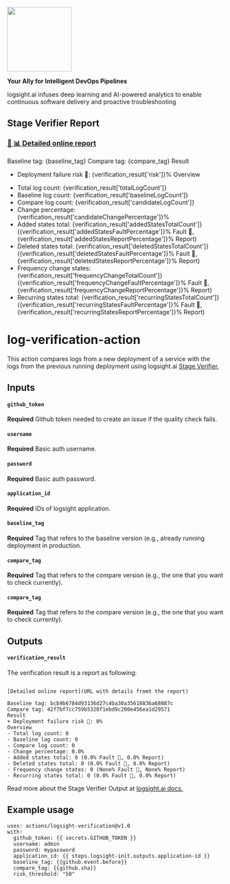 <a href="https://logsight.ai/"><img src="https://logsight.ai/assets/img/logol.png" width="150"/></a>

**Your Ally for Intelligent DevOps Pipelines**

logsight.ai infuses deep learning and AI-powered analytics to enable continuous software delivery and proactive troubleshooting

## Stage Verifier Report

### [:page_with_curl: :bar_chart: Detailed online report]({verification_result['link']})

Baseline tag: {baseline_tag}
Compare tag: {compare_tag}
Result
+ Deployment failure risk 🔴: {verification_result['risk']}%
Overview
- Total log count: {verification_result['totalLogCount']}
- Baseline log count: {verification_result['baselineLogCount']}
- Compare log count: {verification_result['candidateLogCount']}
- Change percentage: {verification_result['candidateChangePercentage']}%
- Added states total: {verification_result['addedStatesTotalCount']} ({verification_result['addedStatesFaultPercentage']}% Fault 🔴, {verification_result['addedStatesReportPercentage']}% Report)
- Deleted states total: {verification_result['deletedStatesTotalCount']} ({verification_result['deletedStatesFaultPercentage']}% Fault 🔴, {verification_result['deletedStatesReportPercentage']}% Report)
- Frequency change states: {verification_result['frequencyChangeTotalCount']} ({verification_result['frequencyChangeFaultPercentage']}% Fault 🔴, {verification_result['frequencyChangeReportPercentage']}% Report)
- Recurring states total: {verification_result['recurringStatesTotalCount']} ({verification_result['recurringStatesFaultPercentage']}% Fault 🔴, {verification_result['recurringStatesReportPercentage']}% Report)




# log-verification-action

This action compares logs from a new deployment of a service with the logs from the previous running deployment using
logsight.ai [Stage Verifier.](https://docs.logsight.ai/#/monitor_deployments/stage_verifier)

## Inputs
#### `github_token` 
**Required** Github token needed to create an issue if the quality check fails.
#### `username`
**Required**  Basic auth username.
#### `password`
**Required**  Basic auth password.
#### `application_id`
**Required**  IDs of logsight application.
#### `baseline_tag`
**Required**  Tag that refers to the baseline version (e.g., already running deployment in production.
#### `compare_tag`
**Required**  Tag that refers to the compare version (e.g., the one that you want to check currently).
#### `compare_tag`
**Required**  Tag that refers to the compare version (e.g., the one that you want to check currently).

## Outputs

#### `verification_result`
The verification result is a report as following:
```

[Detailed online report](URL with details fromt the report)

Baseline tag: bcb9b6784d93136d27c4ba30a35618836a68087c
Compare tag: 42f7bf7cc759b5320f1ebd9c200e456ea1d29571
Result
+ Deployment failure risk 🔴: 0%
Overview
- Total log count: 0
- Baseline log count: 0
- Compare log count: 0
- Change percentage: 0.0%
- Added states total: 0 (0.0% Fault 🔴, 0.0% Report)
- Deleted states total: 0 (0.0% Fault 🔴, 0.0% Report)
- Frequency change states: 0 (None% Fault 🔴, None% Report)
- Recurring states total: 0 (0.0% Fault 🔴, 0.0% Report)
```

Read more about the Stage Verifier Output at [logsight.ai docs.](https://docs.logsight.ai/#/monitor_deployments/using_the_rest_api?id=verify)

## Example usage

```
uses: actions/logsight-verification@v1.0
with:
  github_token: {{ secrets.GITHUB_TOKEN }}
  username: admin
  password: mypassword
  application_id: {{ steps.logsight-init.outputs.application-id }}
  baseline_tag: {{github.event.before}}
  compare_tag: {{github.sha}}
  risk_threshold: "50"  
```